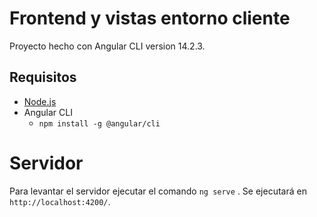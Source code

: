 # Frontend y vistas entorno cliente
Proyecto hecho con Angular CLI version 14.2.3.

## Requisitos 
- [Node.js](https://nodejs.org/en) 
- Angular CLI
  - `npm install -g @angular/cli`
  
# Servidor 

Para levantar el servidor ejecutar el comando `ng serve` . Se ejecutará en `http://localhost:4200/`.
